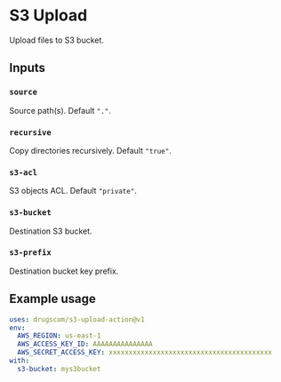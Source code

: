# S3 Upload

Upload files to S3 bucket.

## Inputs

### `source`

Source path(s). Default `"."`.

### `recursive`

Copy directories recursively. Default `"true"`.

### `s3-acl`

S3 objects ACL. Default `"private"`.

### `s3-bucket`

Destination S3 bucket.

### `s3-prefix`

Destination bucket key prefix.

## Example usage

```yaml
uses: drugscom/s3-upload-action@v1
env:
  AWS_REGION: us-east-1
  AWS_ACCESS_KEY_ID: AAAAAAAAAAAAAAA
  AWS_SECRET_ACCESS_KEY: xxxxxxxxxxxxxxxxxxxxxxxxxxxxxxxxxxxxxxxxx
with:
  s3-bucket: mys3bucket
```
